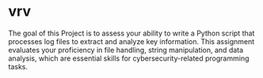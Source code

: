 # vrv

The goal of this Project is to assess your ability to write a Python script that processes log files to extract and analyze key information. This assignment evaluates your proficiency in file handling, string manipulation, and data analysis, which are essential skills for cybersecurity-related programming tasks.
